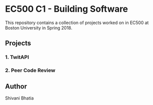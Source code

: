 # EC500 C1 - Building Software
This repository contains a collection of projects worked on in EC500 at Boston University in Spring 2018.

## Projects 
### 1. TwitAPI 
### 2. Peer Code Review
## Author
Shivani Bhatia
